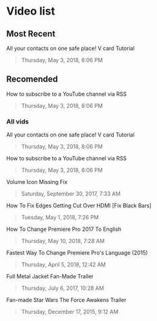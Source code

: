 # Video list

## Most Recent

All your contacts on one safe place! V card Tutorial
> Thursday, May 3, 2018, 8:06 PM

## Recomended

How to subscribe to a YouTube channel via RSS
> Thursday, May 3, 2018, 8:06 PM


### All vids

All your contacts on one safe place! V card Tutorial
> Thursday, May 3, 2018, 8:06 PM

How to subscribe to a YouTube channel via RSS
> Thursday, May 3, 2018, 8:06 PM

Volume Icon Missing Fix
> Saturday, September 30, 2017, 7:33 AM

How To Fix Edges Getting Cut Over HDMI [Fix Black Bars]
> Tuesday, May 1, 2018, 7:26 PM

How To Change Premiere Pro 2017 To English
> Thursday, May 10, 2018, 7:28 AM

Fastest Way To Change Premiere Pro's Language (2015)
> Thursday, April 5, 2018, 12:42 AM

Full Metal Jacket Fan-Made Trailer
> Thursday, July 6, 2017, 10:28 AM

Fan-made Star Wars The Force Awakens Trailer
> Thursday, December 17, 2015, 9:12 AM
